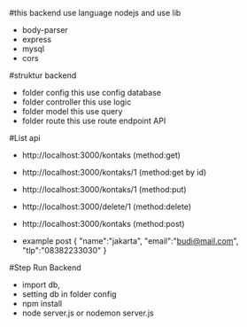 #this backend use language nodejs and use lib

- body-parser
- express
- mysql
- cors

#struktur backend

- folder config this use config database
- folder controller this use logic
- folder model this use query
- folder route this use route endpoint API

#List api

- http://localhost:3000/kontaks (method:get)
- http://localhost:3000/kontaks/1 (method:get by id)
- http://localhost:3000/kontaks/1 (method:put)
- http://localhost:3000/delete/1 (method:delete)
- http://localhost:3000/kontaks (method:post)

- example post { "name":"jakarta", "email":"budi@mail.com", "tlp":"08382233030" }

#Step Run Backend

- import db,
- setting db in folder config
- npm install
- node server.js or nodemon server.js
